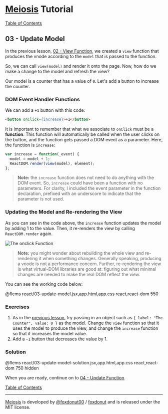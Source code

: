# [Meiosis](https://meiosis.js.org) Tutorial

[Table of Contents](toc.html)

## 03 - Update Model

In the previous lesson, [02 - View Function](02-view-function-react.html), we created a `view`
function that produces the vnode according to the `model` that is passed to the function.

So, we can call `view(model)` and render it onto the page. Now, how do we make a change to the
model and refresh the view?

Our model is a counter that has a value of `0`. Let's add a button to increase the counter.

### DOM Event Handler Functions

We can add a `+1` button with this code:

```html
<button onClick={increase}>+1</button>
```

It is important to remember that what we associate to `onClick` must be a **function**. This
function will automatically be called when the user clicks on the button, and the function gets
passed a DOM event as a parameter. Here, the function is `increase`:

```js
var increase = function(_event) {
  model = model + 1;
  ReactDOM.render(view(model), element);
};
```

> **Note:** the `increase` function does not need to do anything with the DOM event. So, `increase`
could have been a function with no parameters. For clarity, I included the event parameter in
the function declaration, prefixed with an underscore to indicate that the parameter is not
used.

### Updating the Model and Re-rendering the View

As you can see in the code above, the `increase` function updates the model by adding 1 to the
value. Then, it re-renders the view by calling `ReactDOM.render` again.

![The onclick Function](03-update-model-02.svg)

> **Note:** you might wonder about rebuilding the whole view and re-rendering it when something
changes. Generally speaking, producing a vnode is not a performance concern. Further, re-rendering
the view is what virtual-DOM libraries are good at: figuring out what minimal changes are needed to
make the real DOM reflect the view.

You can see the working code below:

@flems react/03-update-model.jsx,app.html,app.css react,react-dom 550

### Exercises

1. As in the [previous lesson](02-view-function-react.html), try passing in an object such as
`{ label: "The Counter", value: 0 }` as the model. Change the `view` function so that it uses the
model to produce the view, and change the `increase` function so that it increases the model value.
1. Add a `-1` button that decreases the value by 1.

### Solution

@flems react/03-update-model-solution.jsx,app.html,app.css react,react-dom 750 hidden

When you are ready, continue on to [04 - Update Function](04-update-function-react.html).

[Table of Contents](toc.html)

-----

[Meiosis](https://meiosis.js.org) is developed by [@foxdonut00](http://twitter.com/foxdonut00) / [foxdonut](https://github.com/foxdonut) and is released under the MIT license.
